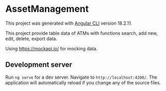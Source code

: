 # AssetManagement

This project was generated with [Angular CLI](https://github.com/angular/angular-cli) version 18.2.11.

This project provide table data of ATMs with functions search, add new, edit, delete, export data.

Using https://mockapi.io/ for mocking data.

## Development server

Run `ng serve` for a dev server. Navigate to `http://localhost:4200/`. The application will automatically reload if you change any of the source files.
